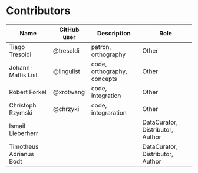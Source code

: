# Contributors

Name | GitHub user | Description | Role
--- | --- | --- | --- |
Tiago Tresoldi | @tresoldi | patron, orthography | Other
Johann-Mattis List | @lingulist | code, orthography, concepts | Other
Robert Forkel | @xrotwang | code, integration | Other
Christoph Rzymski | @chrzyki | code, integraration | Other
Ismail Lieberherr | | | DataCurator, Distributor, Author
Timotheus Adrianus Bodt | | | DataCurator, Distributor, Author
